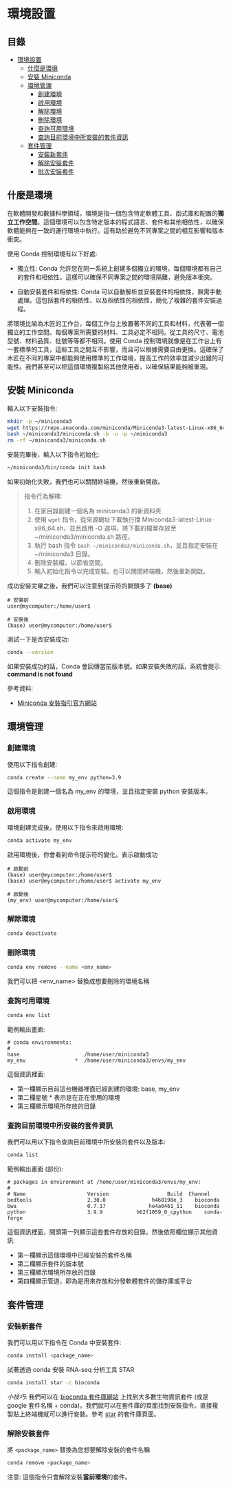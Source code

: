 # 環境設置

## 目錄

- [環境設置](#環境設置)
   * [什麼是環境](#什麼是環境)
   * [安裝 Miniconda](#安裝-miniconda)
   * [環境管理](#環境管理)
      + [創建環境](#創建環境)
      + [啟用環境](#啟用環境)
      + [解除環境](#解除環境)
      + [刪除環境](#刪除環境)
      + [查詢可用環境](#查詢可用環境)
      + [查詢目前環境中所安裝的套件資訊](#查詢目前環境中所安裝的套件資訊)
   * [套件管理](#套件管理)
      + [安裝新套件](#安裝新套件)
      + [解除安裝套件](#解除安裝套件)
      + [批次安裝套件](#批次安裝套件)

## 什麼是環境
在軟體開發和數據科學領域，環境是指一個包含特定軟體工具、函式庫和配置的**獨立工作空間**。這個環境可以包含特定版本的程式語言、套件和其他相依性，以確保軟體能夠在一致的運行環境中執行。這有助於避免不同專案之間的相互影響和版本衝突。

使用 Conda 控制環境有以下好處:

- 獨立性: Conda 允許您在同一系統上創建多個獨立的環境，每個環境都有自己的套件和相依性。這樣可以確保不同專案之間的環境隔離，避免版本衝突。

- 自動安裝套件和相依性: Conda 可以自動解析並安裝套件的相依性，無需手動處理。這包括套件的相依性、以及相依性的相依性，簡化了複雜的套件安裝過程。

將環境比喻為木匠的工作台，每個工作台上放置著不同的工具和材料，代表著一個獨立的工作空間。每個專案所需要的材料、工具必定不相同。從工具的尺寸、電池型號、材料品質、批號等等都不相同。使用 Conda 控制環境就像是在工作台上有一套標準的工具，這些工具之間互不影響，而且可以根據需要自由更換。這確保了木匠在不同的專案中都能夠使用標準的工作環境，提高工作的效率並減少出錯的可能性。我們甚至可以把這個環境複製給其他使用者，以確保結果能夠被重現。

## 安裝 Miniconda

輸入以下安裝指令:
```bash
mkdir -p ~/miniconda3
wget https://repo.anaconda.com/miniconda/Miniconda3-latest-Linux-x86_64.sh -O ~/miniconda3/miniconda.sh
bash ~/miniconda3/miniconda.sh -b -u -p ~/miniconda3
rm -rf ~/miniconda3/miniconda.sh
```
安裝完畢後，輸入以下指令初始化:
```bash
~/miniconda3/bin/conda init bash
```
如果初始化失敗，我們也可以關閉終端機，然後重新開啟。

>指令行為解釋:
>
>1. 在家目錄創建一個名為 miniconda3 的新資料夾
>2. 使用 `wget` 指令，從來源網址下載執行擋 Miniconda3-latest-Linux-x86_64.sh，並且啟用 -O 選項，將下載的檔案存放至 ~/miniconda3/miniconda.sh 路徑。
>3. 執行 bash 指令 `bash ~/miniconda3/miniconda.sh`，並且指定安裝在 ~/miniconda3 目錄。
>4. 刪除安裝檔，以節省空間。
>5. 輸入初始化指令以完成安裝。也可以關閉終端機，然後重新開啟。

成功安裝完畢之後，我們可以注意到提示符的開頭多了 **(base)**
```
# 安裝前
user@mycomputer:/home/user$ 

# 安裝後
(base) user@mycomputer:/home/user$ 
```

測試一下是否安裝成功:
```bash
conda --version
```
如果安裝成功的話，Conda 會回傳當前版本號。如果安裝失敗的話，系統會提示: **command is not found** 

參考資料:

- [Miniconda 安裝指引官方網站](https://docs.conda.io/projects/miniconda/en/latest/)

## 環境管理

### 創建環境

使用以下指令創建:
```bash
conda create --name my_env python=3.9
```
這個指令是創建一個名為 my_env 的環境，並且指定安裝 python 安裝版本。

### 啟用環境

環境創建完成後，使用以下指令來啟用環境:
```bash
conda activate my_env
```
啟用環境後，你會看到命令提示符的變化。表示啟動成功
```
# 啟動前
(base) user@mycomputer:/home/user$ 
(base) user@mycomputer:/home/user$ activate my_env

# 啟動後
(my_env) user@mycomputer:/home/user$ 
```

### 解除環境

```bash
conda deactivate
```
### 刪除環境

```bash
conda env remove --name <env_name>
```
我們可以把 <env_name> 替換成想要刪除的環境名稱

### 查詢可用環境

```bash
conda env list
```
範例輸出畫面:
```
# conda environments:
#
base                     /home/user/miniconda3
my_env                *  /home/user/miniconda3/envs/my_env
```

這個資訊裡面:

- 第一欄顯示目前這台機器裡面已經創建的環境: base, my_env
- 第二欄星號 * 表示是在正在使用的環境
- 第三欄顯示環境所存放的目錄

### 查詢目前環境中所安裝的套件資訊

我們可以用以下指令查詢目前環境中所安裝的套件以及版本:
```bash
conda list
```
範例輸出畫面 (部份):
```
# packages in environment at /home/user/miniconda3/envs/my_env:
#
# Name                    Version                   Build  Channel
bedtools                  2.30.0               h468198e_3    bioconda
bwa                       0.7.17              he4a0461_11    bioconda
python                    3.9.9           h62f1059_0_cpython    conda-forge
```
這個資訊裡面，開頭第一列顯示這些套件存放的目錄。然後依照欄位顯示其他資訊:

- 第一欄顯示這個環境中已經安裝的套件名稱
- 第二欄顯示套件的版本號
- 第三欄顯示環境所存放的目錄
- 第四欄顯示管道，即為是用來存放和分發軟體套件的儲存庫或平台

## 套件管理

### 安裝新套件
我們可以用以下指令在 Conda 中安裝套件:
```bash
conda install <package_name>
```

試著透過 conda 安裝 RNA-seq 分析工具 STAR
```bash
conda install star -c bioconda
```

*小技巧*: 我們可以在 [bioconda 套件庫網站](https://anaconda.org/bioconda/repo) 上找到大多數生物資訊套件 (或是 google 套件名稱 + conda)。我們就可以在套件庫的頁面找到安裝指令。直接複製貼上終端機就可以進行安裝。參考 [star](https://anaconda.org/bioconda/star) 的套件庫頁面。


### 解除安裝套件

將 `<package_name>` 替換為您想要解除安裝的套件名稱
```bash
conda remove <package_name>
```
注意: 這個指令只會解除安裝**當前環境**的套件。